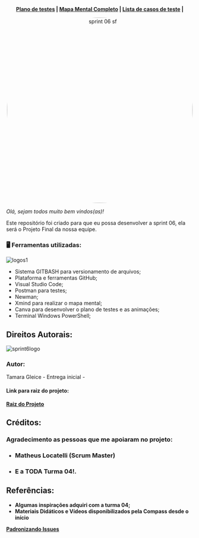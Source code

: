  <p align="center">
 <b>
   <a href="https://www.canva.com/design/DAFG4psALec/aor6IQ209bu4kQg7rgEqoQ/view?utm_content=DAFG4psALec&utm_campaign=designshare&utm_medium=link&utm_source=homepage_design_menu">Plano de testes</a> |
   <a href="https://www.canva.com/design/DAFLI2vUmDc/-OVp_0-yoz1fB1t8xG-vtg/view?utm_content=DAFLI2vUmDc&utm_campaign=designshare&utm_medium=link&utm_source=homepage_design_menu">Mapa Mental Completo</a> |
   <a href="https://www.canva.com/design/DAFK6q65orM/s4MEUz1kCaDvcJu4V38ZUw/view?utm_content=DAFK6q65orM&utm_campaign=designshare&utm_medium=link&utm_source=homepage_design_menu">Lista de casos de teste</a> |
 </b>
</p> 


<div align="center"> 
  <img align="center" alt="sprint 06 sf" height="500" style="border-radius:500px;" src="https://user-images.githubusercontent.com/102266911/187699538-be961390-0ae5-46b0-985d-376893926e50.png">  
 </div>
    
*Olá, sejam todos muito bem vindos(as)!* 

Este repositório foi criado para que eu possa desenvolver a sprint 06, ela será o Projeto Final da nossa equipe.

### 🖥️ Ferramentas utilizadas:
![logos1](https://user-images.githubusercontent.com/102266911/187693409-e5ce6ad8-e206-4f70-8a8d-4d97e0eb1131.png)
 * Sistema GITBASH para versionamento de arquivos;
 * Plataforma e ferramentas GitHub;
 * Visual Studio Code;
 * Postman para testes;
 * Newman;
 * Xmind para realizar o mapa mental;
 * Canva para desenvolver o plano de testes e as animações;
 * Terminal Windows PowerShell; 

## Direitos Autorais: 
![sprint6logo](https://user-images.githubusercontent.com/102266911/187577955-e6493788-912f-4c67-89ad-7fb77b180867.png)

### Autor: 
Tamara Gleice - Entrega inicial - 

#### Link para raiz do projeto: 
<p align="left">
 <b>
   <a href="https://github.com/tamara1908/Rocketman_Tamara_S06Final">Raiz do Projeto</a>
 </b>
</p> 

## Créditos: 

### Agradecimento as pessoas que me apoiaram no projeto: 
* ### Matheus Locatelli (Scrum Master)
* ### E a TODA Turma 04!.
   
## Referências:
* **Algumas inspirações adquiri com a turma 04;**
* **Materiais Didáticos e Vídeos disponibilizados pela Compass desde o início**
<p align="left">
 <b>
   <a href="https://www.youtube.com/watch?v=CMzOM2VyNLw">Padronizando Issues</a>
 </b>
</p> 






